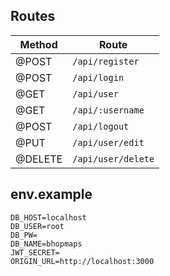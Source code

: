 ## Routes

| Method | Route|
|--------|--------|
| @POST| `/api/register`|
| @POST| `/api/login`|
| @GET |`/api/user`|
| @GET |`/api/:username`|
| @POST| `/api/logout`|
| @PUT |`/api/user/edit`|
| @DELETE| `/api/user/delete`|




## env.example
```
DB_HOST=localhost
DB_USER=root
DB_PW=
DB_NAME=bhopmaps
JWT_SECRET=
ORIGIN_URL=http://localhost:3000
```